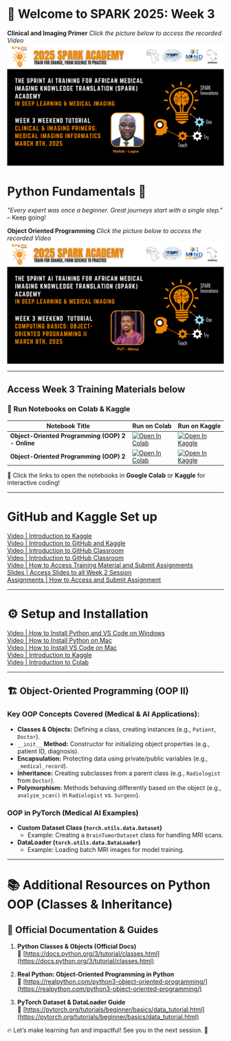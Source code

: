 
# 🚀 Welcome to SPARK 2025: Week 3 
**Clinical and Imaging Primer** _Click the picture below to access the recorded Video_
[!["Image Formation in MRI, US, X-ray, CT, and PET: An Overview of MRI, and PET](https://github.com/SPARK-Academy-2025/SPARK-2025/blob/main/SPARK%202025:%20Week%203%20-%20Object-Oriented%20Programming%20II/Maruf_week_3.png?raw=true)](https://youtu.be/n4WEfpxrLic)

# Python Fundamentals 🐍  

*"Every expert was once a beginner. Great journeys start with a single step."* – Keep going!  

**Object Oriented Programming** _Click the picture below to access the recorded Video_
[![Introduction to Object Oriented Programming(OOP II)](https://github.com/SPARK-Academy-2025/SPARK-2025/blob/main/SPARK%202025:%20Week%203%20-%20Object-Oriented%20Programming%20II/Moses_week3.png.png?raw=true)](https://youtu.be/ik6U_qeccrs)

---

## **Access Week 3 Training Materials below**
### 📖 Run Notebooks on Colab & Kaggle  

| Notebook Title | Run on Colab | Run on Kaggle |
|---------------|-------------|--------------|
| **Object-Oriented Programming (OOP) 2 - Online** | [![Open In Colab](https://colab.research.google.com/assets/colab-badge.svg)](https://colab.research.google.com/drive/1I-XHOAxpDYFQTkPvIGBeAH415UJcjm2P?usp=sharing) | [![Open In Kaggle](https://kaggle.com/static/images/open-in-kaggle.svg)](https://www.kaggle.com/code/aondonamoses/object-oriented-programming-oop-2-online) |
| **Object-Oriented Programming (OOP) 2** | [![Open In Colab](https://colab.research.google.com/assets/colab-badge.svg)](https://colab.research.google.com/drive/1K9jiys-hHmG18HCBLI-hpKpBlZOdeZo_?usp=sharing) | [![Open In Kaggle](https://kaggle.com/static/images/open-in-kaggle.svg)](https://www.kaggle.com/code/aondonamoses/object-oriented-programming-oop-2) |

🚀 Click the links to open the notebooks in **Google Colab** or **Kaggle** for interactive coding!

---

# GitHub and Kaggle Set up
[Video | Introduction to Kaggle](https://youtu.be/0nKvu6x9dU4)    
[Video | Introduction to GitHub and Kaggle](https://youtu.be/XFfogAFQUPY)     
[Video | Introduction to GitHub Classroom](https://youtu.be/fkEFcZu9ItQ)   
[Video | Introduction to GitHub Classroom](https://youtu.be/fkEFcZu9ItQ)   
[Video | How to Access Training Material and Submit Assignments](https://youtu.be/_qSnp0ScHpk)   
[Slides | Access Slides to all Week 2 Session](https://github.com/SPARK-Academy-2025/SPARK-2025/tree/main/SPARK%202025%3A%20Week%202%20-%20Python%20Basics%20%26%20NumPy/Week%202%3A%20Slides)   
[Assignments | How to Access and Submit Assignment](https://classroom.github.com/a/_RCX3LWo)

---

# ⚙️ Setup and Installation
[Video | How to Install Python and VS Code on Windows](https://youtu.be/mIVB-SNycKI)    
[Video | How to Install Python on Mac](https://youtu.be/utVZYVJSTZA)     
[Video | How to Install VS Code on Mac](https://youtu.be/qj5JLEQLelk)   
[Video | Introduction to Kaggle](https://youtu.be/u9MIwoFWXVg)   
[Video | Introduction to Colab](https://youtu.be/rsBiVxzmhG0)   

---

## 🏗️ Object-Oriented Programming (OOP II)  
### **Key OOP Concepts Covered (Medical & AI Applications):**  

- **Classes & Objects:** Defining a class, creating instances (e.g., `Patient`, `Doctor`).  
- `__init__` **Method:** Constructor for initializing object properties (e.g., patient ID, diagnosis).  
- **Encapsulation:** Protecting data using private/public variables (e.g., `_medical_record`).  
- **Inheritance:** Creating subclasses from a parent class (e.g., `Radiologist` from `Doctor`).  
- **Polymorphism:** Methods behaving differently based on the object (e.g., `analyze_scan()` in `Radiologist` vs. `Surgeon`).  

### **OOP in PyTorch (Medical AI Examples)**  
- **Custom Dataset Class (`torch.utils.data.Dataset`)**  
  - Example: Creating a `BrainTumorDataset` class for handling MRI scans.  
- **DataLoader (`torch.utils.data.DataLoader`)**  
  - Example: Loading batch MRI images for model training.  

---

# 📚 Additional Resources on Python OOP (Classes & Inheritance)  

## 📖 Official Documentation & Guides  
1. **Python Classes & Objects (Official Docs)**  
   🔗 [https://docs.python.org/3/tutorial/classes.html](https://docs.python.org/3/tutorial/classes.html)  

2. **Real Python: Object-Oriented Programming in Python**  
   🔗 [https://realpython.com/python3-object-oriented-programming/](https://realpython.com/python3-object-oriented-programming/)  

3. **PyTorch Dataset & DataLoader Guide**  
   🔗 [https://pytorch.org/tutorials/beginner/basics/data_tutorial.html](https://pytorch.org/tutorials/beginner/basics/data_tutorial.html)  

🔥 Let’s make learning fun and impactful! See you in the next session. 🚀  

